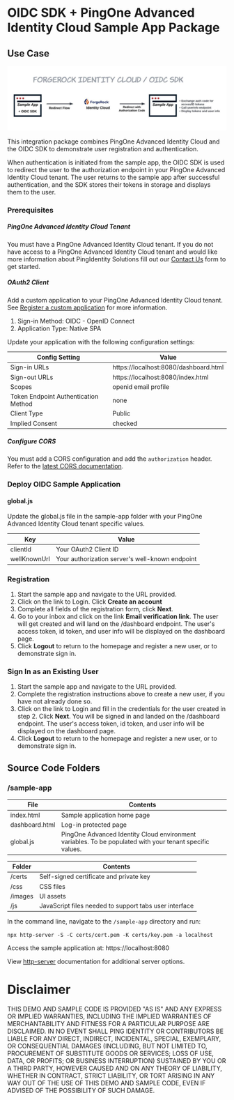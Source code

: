 # OIDC SDK + PingOne Advanced Identity Cloud Sample App Package

## Use Case

![Use Case Diagram](./diagram.jpeg)

This integration package combines PingOne Advanced Identity Cloud and the OIDC SDK to demonstrate user registration and authentication.

When authentication is initiated from the sample app, the OIDC SDK is used to redirect the user to the authorization endpoint in your PingOne Advanced Identity Cloud tenant. The user returns to the sample app after successful authentication, and the SDK stores their tokens in storage and displays them to the user.

### Prerequisites

##### PingOne Advanced Identity Cloud Tenant
You must have a PingOne Advanced Identity Cloud tenant. If you do not have access to a PingOne Advanced Identity Cloud tenant and would like more information about PingIdentity Solutions fill out our [Contact Us](https://www.pingidentity.com/en/company/contact-sales.html) form to get started.

##### OAuth2 Client
Add a custom application to your PingOne Advanced Identity Cloud tenant. See [Register a custom application](https://backstage.forgerock.com/docs/idcloud/latest/app-management/register-a-custom-application.html) for more information.
1. Sign-in Method: OIDC - OpenID Connect
2. Application Type: Native SPA

Update your application with the following configuration settings:

| Config Setting | Value |
| -------------- | ----- |
| Sign-in URLs | https://localhost:8080/dashboard.html |
| Sign-out URLs | https://localhost:8080/index.html |
| Scopes | openid email profile |
| Token Endpoint Authentication Method | none |
| Client Type | Public |
| Implied Consent | checked |

##### Configure CORS
You must add a CORS configuration and add the `authorization` header. Refer to the [latest CORS documentation](https://backstage.forgerock.com/docs/idcloud/latest/tenants/configure-cors.html).

### Deploy OIDC Sample Application

#### global.js
Update the global.js file in the sample-app folder with your PingOne Advanced Identity Cloud tenant specific values.

| Key      | Value |
| -------- | ----- |
| clientId | Your OAuth2 Client ID|
| wellKnownUrl | Your authorization server's well-known endpoint |

### Registration
1. Start the sample app and navigate to the URL provided.
2. Click on the link to Login. Click **Create an account**
3. Complete all fields of the registration form, click **Next**. 
4. Go to your inbox and click on the link **Email verification link**. The user will get created and will land on the /dashboard endpoint. The user's access token, id token, and user info will be displayed on the dashboard page.
5. Click **Logout** to return to the homepage and register a new user, or to demonstrate sign in. 

### Sign In as an Existing User
1. Start the sample app and navigate to the URL provided.
2. Complete the registration instructions above to create a new user, if you have not already done so. 
3. Click on the link to Login and fill in the credentials for the user created in step 2. Click **Next**. You will be signed in and landed on the /dashboard endpoint. The user's access token, id token, and user info will be displayed on the dashboard page.
4. Click **Logout** to return to the homepage and register a new user, or to demonstrate sign in. 

## Source Code Folders

### /sample-app

| File | Contents |
| ------ | -------- |
| index.html | Sample application home page |
| dashboard.html | Log-in protected page |
| global.js | PingOne Advanced Identity Cloud environment variables. To be populated with your tenant specific values.|

| Folder | Contents |
| ------ | -------- |
| /certs | Self-signed certificate and private key |
| /css | CSS files |
| /images | UI assets |
| /js | JavaScript files needed to support tabs user interface |

In the command line, navigate to the `/sample-app` directory and run:

```code
npx http-server -S -C certs/cert.pem -K certs/key.pem -a localhost
```

Access the sample application at:
https://localhost:8080

View [http-server](https://www.npmjs.com/package/http-server) documentation for additional server options.

# Disclaimer
THIS DEMO AND SAMPLE CODE IS PROVIDED "AS IS" AND ANY EXPRESS OR IMPLIED WARRANTIES, INCLUDING THE IMPLIED WARRANTIES OF MERCHANTABILITY AND FITNESS FOR A PARTICULAR PURPOSE ARE DISCLAIMED. IN NO EVENT SHALL PING IDENTITY OR CONTRIBUTORS BE LIABLE FOR ANY DIRECT, INDIRECT, INCIDENTAL, SPECIAL, EXEMPLARY, OR CONSEQUENTIAL DAMAGES (INCLUDING, BUT NOT LIMITED TO, PROCUREMENT OF SUBSTITUTE GOODS OR SERVICES; LOSS OF USE, DATA, OR PROFITS; OR BUSINESS INTERRUPTION) SUSTAINED BY YOU OR A THIRD PARTY, HOWEVER CAUSED AND ON ANY THEORY OF LIABILITY, WHETHER IN CONTRACT, STRICT LIABILITY, OR TORT ARISING IN ANY WAY OUT OF THE USE OF THIS DEMO AND SAMPLE CODE, EVEN IF ADVISED OF THE POSSIBILITY OF SUCH DAMAGE.